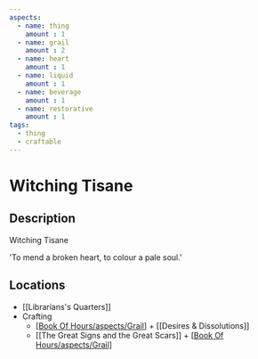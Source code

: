 ```yaml
---
aspects: 
  - name: thing
    amount : 1
  - name: grail
    amount : 2
  - name: heart
    amount : 1
  - name: liquid
    amount : 1
  - name: beverage
    amount : 1
  - name: restorative
    amount : 1
tags:
  - thing
  - craftable
---
```


# Witching Tisane

## Description
Witching Tisane

'To mend a broken heart, to colour a pale soul.'
## Locations
- [[Librarians's Quarters]]
- Crafting
	- [[Book Of Hours/aspects/Grail]](5) + [[Desires & Dissolutions]]
	- [[The Great Signs and the Great Scars]] + [[Book Of Hours/aspects/Grail]](5)